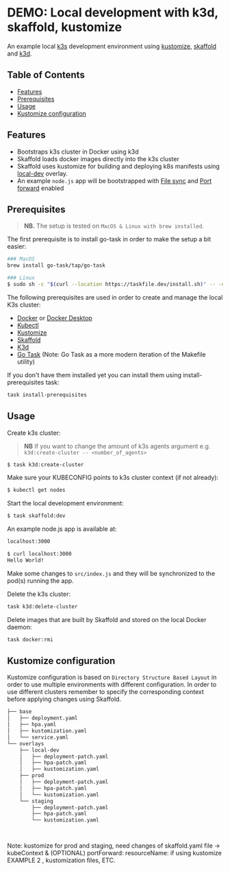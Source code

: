 # DEMO: Local development with k3d, skaffold, kustomize 

An example local [k3s](https://github.com/rancher/k3s) development environment using [kustomize](https://github.com/kubernetes-sigs/kustomize), [skaffold](https://github.com/GoogleContainerTools/skaffold) and [k3d](https://github.com/rancher/k3d). 

<!-- TABLE OF CONTENTS -->
## Table of Contents

* [Features](#features)
* [Prerequisites](#prerequisites)
* [Usage](#usage)
* [Kustomize configuration](#kustomize-configuration)


<!-- FEATURES -->
## Features
- Bootstraps k3s cluster in Docker using k3d
- Skaffold loads docker images directly into the k3s cluster
- Skaffold uses kustomize for building and deploying k8s manifests using [local-dev](#kustomize-directory-structure-based-layout) overlay. 
- An example `node.js` app will be bootstrapped with [File sync](https://skaffold.dev/docs/filesync/) and [Port forward](https://skaffold.dev/docs/pipeline-stages/port-forwarding/) enabled

<!-- PREREQUISITES -->
## Prerequisites
> **NB.** The setup is tested on `MacOS & Linux with brew installed`.

The first prerequisite is to install go-task in order to make the setup a bit easier:

```sh
### MacOS
brew install go-task/tap/go-task

### Linux
$ sudo sh -c "$(curl --location https://taskfile.dev/install.sh)" -- -d -b /usr/local/bin
```

The following prerequisites are used in order to create and manage the local K3s cluster:

- [Docker](https://docs.docker.com/engine/install/ubuntu/) or [Docker Desktop](https://docs.docker.com/get-docker/)
- [Kubectl](https://kubernetes.io/docs/tasks/tools/install-kubectl/)
- [Kustomize](https://kubectl.docs.kubernetes.io/installation/kustomize/)
- [Skaffold](https://skaffold.dev/docs/getting-started/#installing-skaffold)
- [K3d](https://github.com/rancher/k3d)
- [Go Task](https://taskfile.dev/installation) (Note: Go Task as a more modern iteration of the Makefile utility)

If you don't have them installed yet you can install them using install-prerequisites task:

```sh
task install-prerequisites
```

<!-- USAGE -->
## Usage
Create k3s cluster:
> **NB** If you want to change the amount of k3s agents argument e.g. `k3d:create-cluster -- <number_of_agents>`
```sh
$ task k3d:create-cluster
```
Make sure your KUBECONFIG points to k3s cluster context (if not already):
```sh
$ kubectl get nodes
```
Start the local development environment:
```sh
$ task skaffold:dev
```
An example node.js app is available at:
```sh
localhost:3000

$ curl localhost:3000
Hello World!
```
Make some changes to `src/index.js` and they will be synchronized to the pod(s) running the app.

Delete the k3s cluster:
```sh
task k3d:delete-cluster
```
Delete images that are built by Skaffold and stored on the local Docker daemon:
```sh
task docker:rmi
```

<!-- KUSTOMIZE CONFIGURATION -->
## Kustomize configuration
Kustomize configuration is based on `Directory Structure Based Layout` in order to use multiple environments with different configuration. In order to use different clusters remember to specify the corresponding context before applying changes using Skaffold.
```sh
├── base
│   ├── deployment.yaml
│   ├── hpa.yaml
│   ├── kustomization.yaml
│   └── service.yaml
└── overlays
    ├── local-dev
    │   ├── deployment-patch.yaml
    │   ├── hpa-patch.yaml
    │   ├── kustomization.yaml
    ├── prod
    │   ├── deployment-patch.yaml
    │   ├── hpa-patch.yaml
    │   └── kustomization.yaml
    └── staging
        ├── deployment-patch.yaml
        ├── hpa-patch.yaml
        └── kustomization.yaml        

        
```
Note: kustomize for prod and staging, need changes of skaffold.yaml file -> kubeContext & (OPTIONAL) portForward: resourceName: if using kustomize EXAMPLE 2 , kustomization files, ETC.
